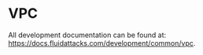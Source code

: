 <!--
SPDX-FileCopyrightText: 2022 Fluid Attacks <development@fluidattacks.com>

SPDX-License-Identifier: MPL-2.0
-->

# VPC

All development documentation
can be found at:
<https://docs.fluidattacks.com/development/common/vpc>.
